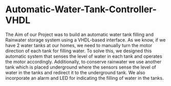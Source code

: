# Automatic-Water-Tank-Controller-VHDL
The Aim of our Project was to build an automatic water
tank filling and Rainwater storage system using a
VHDL-based interface. As we know, if we have 2 water
tanks at our homes, we need to manually turn the
motor direction of each tank for filling water. To solve
this, we designed this automatic system that
senses the level of water in each tank and operates the
motor accordingly. Additionally, to conserve rainwater
we use another tank which is placed underground
where the sensors sense the level of water in the tanks
and redirect it to the underground tank. We also
incorporate an alarm and LED for indicating the filling
of water in the tanks.
